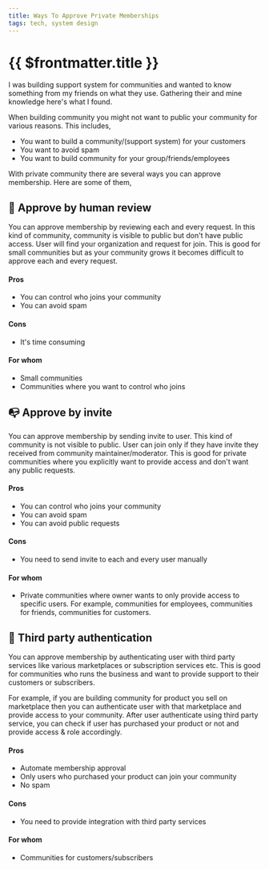 ```yaml
---
title: Ways To Approve Private Memberships
tags: tech, system design
---
```


# {{ $frontmatter.title }}

I was building support system for communities and wanted to know something from my friends on what they use. Gathering their and mine knowledge here's what I found.

When building community you might not want to public your community for various reasons. This includes,

- You want to build a community/(support system) for your customers
- You want to avoid spam
- You want to build community for your group/friends/employees

With private community there are several ways you can approve membership. Here are some of them,

## 🧐 Approve by human review

You can approve membership by reviewing each and every request. In this kind of community, community is visible to public but don't have public access. User will find your organization and request for join. This is good for small communities but as your community grows it becomes difficult to approve each and every request.

#### Pros

- You can control who joins your community
- You can avoid spam

#### Cons

- It's time consuming

#### For whom

- Small communities
- Communities where you want to control who joins

## 📭 Approve by invite

You can approve membership by sending invite to user. This kind of community is not visible to public. User can join only if they have invite they received from community maintainer/moderator. This is good for private communities where you explicitly want to provide access and don't want any public requests.

#### Pros

- You can control who joins your community
- You can avoid spam
- You can avoid public requests

#### Cons

- You need to send invite to each and every user manually

#### For whom

- Private communities where owner wants to only provide access to specific users. For example, communities for employees, communities for friends, communities for customers.

## 🔐 Third party authentication

You can approve membership by authenticating user with third party services like various marketplaces or subscription services etc. This is good for communities who runs the business and want to provide support to their customers or subscribers.

For example, if you are building community for product you sell on marketplace then you can authenticate user with that marketplace and provide access to your community. After user authenticate using third party service, you can check if user has purchased your product or not and provide access & role accordingly.

#### Pros

- Automate membership approval
- Only users who purchased your product can join your community
- No spam

#### Cons

- You need to provide integration with third party services

#### For whom

- Communities for customers/subscribers
